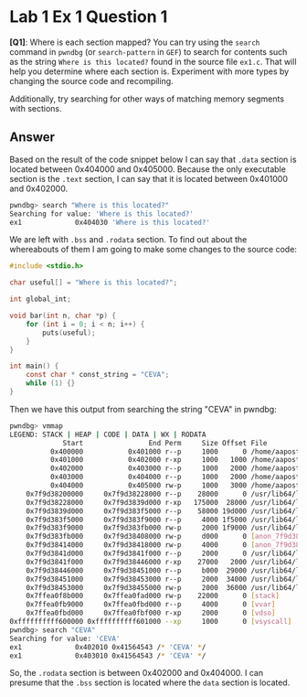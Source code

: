 # Lab 1 Ex 1 Question 1

**[Q1]**: Where is each section mapped? You can try using the `search` command in `pwndbg` (or `search-pattern` in `GEF`) to search for contents such as the string `Where is this located?` found in the source file `ex1.c`. That will help you determine where each section is. Experiment with more types by changing the source code and recompiling.

Additionally, try searching for other ways of matching memory segments with sections.

## Answer

Based on the result of the code snippet below I can say that `.data` section is located between 0x404000 and 0x405000.
Because the only executable section is the `.text` section, I can say that it is located between 0x401000 and 0x402000.

```bash
pwndbg> search "Where is this located?"
Searching for value: 'Where is this located?'
ex1             0x404030 'Where is this located?'
```
We are left with `.bss` and `.rodata` section. To find out about the whereabouts of them I am going to make some changes to the source code:

```c
#include <stdio.h>

char useful[] = "Where is this located?";

int global_int;

void bar(int n, char *p) {
	for (int i = 0; i < n; i++) {
		puts(useful);
	}
}

int main() {
	const char * const_string = "CEVA";
	while (1) {}
}
```

Then we have this output from searching the string "CEVA" in pwndbg:

```bash
pwndbg> vmmap
LEGEND: STACK | HEAP | CODE | DATA | WX | RODATA
             Start                End Perm     Size Offset File
          0x400000           0x401000 r--p     1000      0 /home/aapostol/workspace/osds/lab1/bin/ex1
          0x401000           0x402000 r-xp     1000   1000 /home/aapostol/workspace/osds/lab1/bin/ex1
          0x402000           0x403000 r--p     1000   2000 /home/aapostol/workspace/osds/lab1/bin/ex1
          0x403000           0x404000 r--p     1000   2000 /home/aapostol/workspace/osds/lab1/bin/ex1
          0x404000           0x405000 rw-p     1000   3000 /home/aapostol/workspace/osds/lab1/bin/ex1
    0x7f9d38200000     0x7f9d38228000 r--p    28000      0 /usr/lib64/libc.so.6
    0x7f9d38228000     0x7f9d3839d000 r-xp   175000  28000 /usr/lib64/libc.so.6
    0x7f9d3839d000     0x7f9d383f5000 r--p    58000 19d000 /usr/lib64/libc.so.6
    0x7f9d383f5000     0x7f9d383f9000 r--p     4000 1f5000 /usr/lib64/libc.so.6
    0x7f9d383f9000     0x7f9d383fb000 rw-p     2000 1f9000 /usr/lib64/libc.so.6
    0x7f9d383fb000     0x7f9d38408000 rw-p     d000      0 [anon_7f9d383fb]
    0x7f9d38414000     0x7f9d38418000 rw-p     4000      0 [anon_7f9d38414]
    0x7f9d3841d000     0x7f9d3841f000 r--p     2000      0 /usr/lib64/ld-linux-x86-64.so.2
    0x7f9d3841f000     0x7f9d38446000 r-xp    27000   2000 /usr/lib64/ld-linux-x86-64.so.2
    0x7f9d38446000     0x7f9d38451000 r--p     b000  29000 /usr/lib64/ld-linux-x86-64.so.2
    0x7f9d38451000     0x7f9d38453000 r--p     2000  34000 /usr/lib64/ld-linux-x86-64.so.2
    0x7f9d38453000     0x7f9d38455000 rw-p     2000  36000 /usr/lib64/ld-linux-x86-64.so.2
    0x7ffea0f8b000     0x7ffea0fad000 rw-p    22000      0 [stack]
    0x7ffea0fb9000     0x7ffea0fbd000 r--p     4000      0 [vvar]
    0x7ffea0fbd000     0x7ffea0fbf000 r-xp     2000      0 [vdso]
0xffffffffff600000 0xffffffffff601000 --xp     1000      0 [vsyscall]
pwndbg> search "CEVA"
Searching for value: 'CEVA'
ex1             0x402010 0x41564543 /* 'CEVA' */
ex1             0x403010 0x41564543 /* 'CEVA' */
```
So, the `.rodata` section is between 0x402000 and 0x404000. I can presume that the `.bss` section is located where the `data` section is located.

